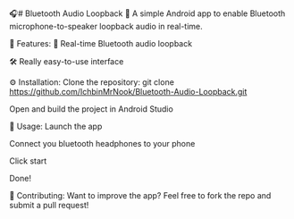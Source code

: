 🎧# Bluetooth Audio Loopback 🔁
A simple Android app to enable Bluetooth microphone-to-speaker loopback audio in real-time.

📲 Features:
🔄 Real-time Bluetooth audio loopback

🛠️ Really easy-to-use interface

⚙️ Installation:
Clone the repository:
git clone https://github.com/IchbinMrNook/Bluetooth-Audio-Loopback.git

Open and build the project in Android Studio

🚀 Usage:
Launch the app

Connect you bluetooth headphones to your phone

Click start

Done!

🤝 Contributing:
Want to improve the app? Feel free to fork the repo and submit a pull request!

